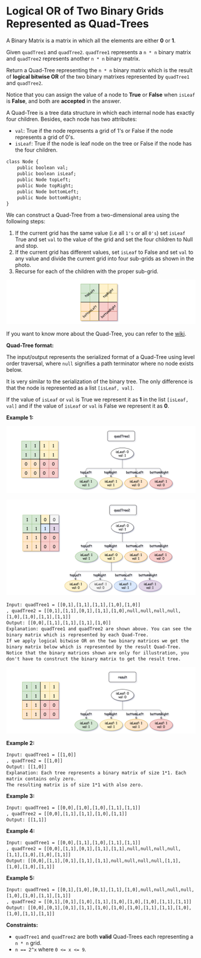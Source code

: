 # Logical OR of Two Binary Grids Represented as Quad-Trees

A Binary Matrix is a matrix in which all the elements are either **0** or **1**.

Given `quadTree1` and `quadTree2`. `quadTree1` represents a `n * n` binary matrix and `quadTree2` represents another `n * n` binary matrix.

Return a Quad-Tree representing the `n * n` binary matrix which is the result of **logical bitwise OR** of the two binary matrixes represented by `quadTree1` and `quadTree2`.

Notice that you can assign the value of a node to **True** or **False** when `isLeaf` is **False**, and both are **accepted** in the answer.

A Quad-Tree is a tree data structure in which each internal node has exactly four children. Besides, each node has two attributes:

- `val`: True if the node represents a grid of 1's or False if the node represents a grid of 0's.
- `isLeaf`: True if the node is leaf node on the tree or False if the node has the four children.

```pseudo
class Node {
    public boolean val;
    public boolean isLeaf;
    public Node topLeft;
    public Node topRight;
    public Node bottomLeft;
    public Node bottomRight;
}
```

We can construct a Quad-Tree from a two-dimensional area using the following steps:

1. If the current grid has the same value (i.e all `1's` or all `0's`) set `isLeaf` True and set `val` to the value of the grid and set the four children to Null and stop.
2. If the current grid has different values, set `isLeaf` to False and set `val` to any value and divide the current grid into four sub-grids as shown in the photo.
3. Recurse for each of the children with the proper sub-grid.

![new_top](./new_top.png)

If you want to know more about the Quad-Tree, you can refer to the [wiki](https://en.wikipedia.org/wiki/Quadtree).

**Quad-Tree format:**

The input/output represents the serialized format of a Quad-Tree using level order traversal, where `null` signifies a path terminator where no node exists below.

It is very similar to the serialization of the binary tree. The only difference is that the node is represented as a list `[isLeaf, val]`.

If the value of `isLeaf` or `val` is True we represent it as **1** in the list `[isLeaf, val]` and if the value of `isLeaf` or `val` is False we represent it as **0**.

**Example 1:**

![qt1](./qt1.png)

![qt2](./qt2.png)

```pseudo
Input: quadTree1 = [[0,1],[1,1],[1,1],[1,0],[1,0]]
, quadTree2 = [[0,1],[1,1],[0,1],[1,1],[1,0],null,null,null,null,[1,0],[1,0],[1,1],[1,1]]
Output: [[0,0],[1,1],[1,1],[1,1],[1,0]]
Explanation: quadTree1 and quadTree2 are shown above. You can see the binary matrix which is represented by each Quad-Tree.
If we apply logical bitwise OR on the two binary matrices we get the binary matrix below which is represented by the result Quad-Tree.
Notice that the binary matrices shown are only for illustration, you don't have to construct the binary matrix to get the result tree.
```

![qtr](./qtr.png)

**Example 2:**

```pseudo
Input: quadTree1 = [[1,0]]
, quadTree2 = [[1,0]]
Output: [[1,0]]
Explanation: Each tree represents a binary matrix of size 1*1. Each matrix contains only zero.
The resulting matrix is of size 1*1 with also zero.
```

**Example 3:**

```pseudo
Input: quadTree1 = [[0,0],[1,0],[1,0],[1,1],[1,1]]
, quadTree2 = [[0,0],[1,1],[1,1],[1,0],[1,1]]
Output: [[1,1]]
```

**Example 4:**

```pseudo
Input: quadTree1 = [[0,0],[1,1],[1,0],[1,1],[1,1]]
, quadTree2 = [[0,0],[1,1],[0,1],[1,1],[1,1],null,null,null,null,[1,1],[1,0],[1,0],[1,1]]
Output: [[0,0],[1,1],[0,1],[1,1],[1,1],null,null,null,null,[1,1],[1,0],[1,0],[1,1]]
```

**Example 5:**

```pseudo
Input: quadTree1 = [[0,1],[1,0],[0,1],[1,1],[1,0],null,null,null,null,[1,0],[1,0],[1,1],[1,1]]
, quadTree2 = [[0,1],[0,1],[1,0],[1,1],[1,0],[1,0],[1,0],[1,1],[1,1]]
Output: [[0,0],[0,1],[0,1],[1,1],[1,0],[1,0],[1,0],[1,1],[1,1],[1,0],[1,0],[1,1],[1,1]]
```

**Constraints:**

- `quadTree1` and `quadTree2` are both **valid** Quad-Trees each representing a `n * n` grid.
- `n == 2^x` where `0 <= x <= 9`.
